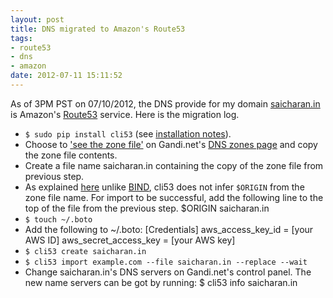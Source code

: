 ```yaml
---
layout: post
title: DNS migrated to Amazon's Route53
tags: 
- route53
- dns
- amazon
date: 2012-07-11 15:11:52
---
```


As of 3PM PST on 07/10/2012, the DNS provide for my domain [saicharan.in](http://www.saicharan.in) is Amazon's [Route53](https://aws.amazon.com/route53/) service. Here is the migration log.

- `$ sudo pip install cli53` (see [installation notes](https://github.com/barnybug/cli53/#installation)).
- Choose to ['see the zone file'](https://www.gandi.net/admin/domain?filter.zone.id=<zoneid>) on Gandi.net's [DNS zones page](https://www.gandi.net/admin/domain/zone/list#main) and copy the zone file contents.
- Create a file name saicharan.in containing the copy of the zone file from previous step.
- As explained [here](http://opensourcehacker.com/2011/11/23/migrating-from-bind-dns-servers-to-amazon-route-53-by-using-cli53/) unlike [BIND](http://en.wikipedia.org/wiki/BIND), cli53 does not infer `$ORIGIN` from the zone file name. For import to be successful, add the following line to the top of the file from the previous step.
       $ORIGIN saicharan.in
- `$ touch ~/.boto`
- Add the following to ~/.boto:
       [Credentials]
       aws_access_key_id = [your AWS ID]
       aws_secret_access_key = [your AWS key]
- `$ cli53 create saicharan.in`
- `$ cli53 import example.com --file saicharan.in --replace --wait`
- Change saicharan.in's DNS servers on Gandi.net's control panel. The new name servers can be got by running:
      $ cli53 info saicharan.in
  
